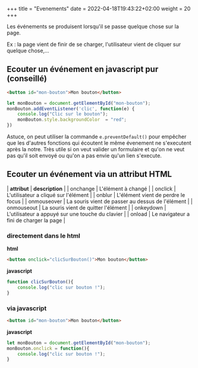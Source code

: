 +++
title = "Evenements"
date =  2022-04-18T19:43:22+02:00
weight = 20
+++

Les événements se produisent lorsqu'il se passe quelque chose sur la page.

Ex : la page vient de finir de se charger, l'utilisateur vient de cliquer sur quelque chose,...

## Ecouter un événement en javascript pur (conseillé)
```html
<button id="mon-bouton">Mon bouton</button>
```

```js
let monBouton = document.getElementById("mon-bouton");
monBouton.addEventListener('clic', function(e) {
    console.log("Clic sur le bouton");
    monBouton.style.backgroundColor  = "red";
})
```

Astuce, on peut utiliser la commande `e.preventDefault()` pour empêcher que les d'autres fonctions qui écoutent le même évenement ne s'executent après la notre. Très utile si on veut valider un formulaire et qu'on ne veut pas qu'il soit envoyé ou qu'on a pas envie qu'un lien s'execute. 

## Ecouter un événement via un attribut HTML

| **attribut** | **description** |
| onchange | L'élément à changé |
| onclick | L'utilisateur a cliqué sur l'élément |
| onblur | L'élément vient de perdre le focus |
| onmouseover | La souris vient de passer au dessus de l'élément |
| onmouseout | La souris vient de quitter l'élément |
| onkeydown | L'utilisateur a appuyé sur une touche du clavier |
| onload | Le navigateur a fini de charger la page |

### directement dans le html
**html**
```html
<button onclick="clicSurBouton()">Mon bouton</button>
```
**javascript**
```js
function clicSurBouton(){
    console.log("clic sur bouton !");
}
```

### via javascript
```html
<button id="mon-bouton">Mon bouton</button>
```
**javascript**
```js
let monBouton = document.getElementById("mon-bouton");
monBouton.onclick = function(){
    console.log("clic sur bouton !");
}
```

